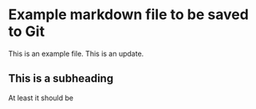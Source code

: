 # Example markdown file to be saved to Git
This is an example file.
This is an update.
## This is a subheading
At least it should be
